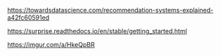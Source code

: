 https://towardsdatascience.com/recommendation-systems-explained-a42fc60591ed

https://surprise.readthedocs.io/en/stable/getting_started.html


https://imgur.com/a/HkeQpBR
